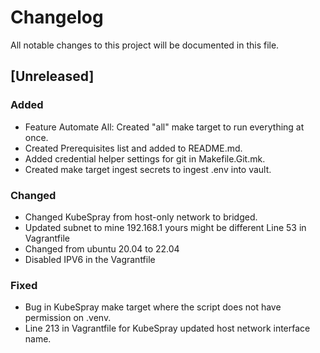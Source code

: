 # Changelog

All notable changes to this project will be documented in this file.

## [Unreleased]

### Added
- Feature Automate All: Created "all" make target to run everything at once.
- Created Prerequisites list and added to README.md.
- Added credential helper settings for git in Makefile.Git.mk.
- Created make target ingest secrets to ingest .env into vault.

### Changed
- Changed KubeSpray from host-only network to bridged. 
- Updated subnet to mine 192.168.1 yours might be different Line 53 in Vagrantfile
- Changed from ubuntu 20.04 to 22.04
- Disabled IPV6 in the Vagrantfile

### Fixed
- Bug in KubeSpray make target where the script does not have permission on .venv.
- Line 213 in Vagrantfile for KubeSpray updated host network interface name.



